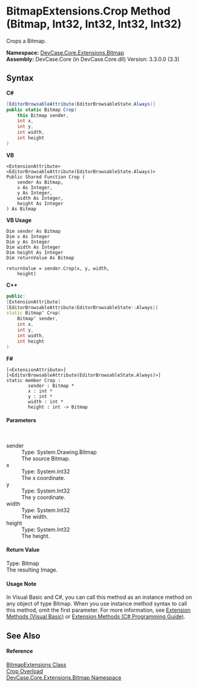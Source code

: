 # BitmapExtensions.Crop Method (Bitmap, Int32, Int32, Int32, Int32)
 

Crops a Bitmap.

**Namespace:**&nbsp;<a href="N_DevCase_Core_Extensions_Bitmap">DevCase.Core.Extensions.Bitmap</a><br />**Assembly:**&nbsp;DevCase.Core (in DevCase.Core.dll) Version: 3.3.0.0 (3.3)

## Syntax

**C#**<br />
``` C#
[EditorBrowsableAttribute(EditorBrowsableState.Always)]
public static Bitmap Crop(
	this Bitmap sender,
	int x,
	int y,
	int width,
	int height
)
```

**VB**<br />
``` VB
<ExtensionAttribute>
<EditorBrowsableAttribute(EditorBrowsableState.Always)>
Public Shared Function Crop ( 
	sender As Bitmap,
	x As Integer,
	y As Integer,
	width As Integer,
	height As Integer
) As Bitmap
```

**VB Usage**<br />
``` VB Usage
Dim sender As Bitmap
Dim x As Integer
Dim y As Integer
Dim width As Integer
Dim height As Integer
Dim returnValue As Bitmap

returnValue = sender.Crop(x, y, width, 
	height)
```

**C++**<br />
``` C++
public:
[ExtensionAttribute]
[EditorBrowsableAttribute(EditorBrowsableState::Always)]
static Bitmap^ Crop(
	Bitmap^ sender, 
	int x, 
	int y, 
	int width, 
	int height
)
```

**F#**<br />
``` F#
[<ExtensionAttribute>]
[<EditorBrowsableAttribute(EditorBrowsableState.Always)>]
static member Crop : 
        sender : Bitmap * 
        x : int * 
        y : int * 
        width : int * 
        height : int -> Bitmap 

```


#### Parameters
&nbsp;<dl><dt>sender</dt><dd>Type: System.Drawing.Bitmap<br />The source Bitmap.</dd><dt>x</dt><dd>Type: System.Int32<br />The x coordinate.</dd><dt>y</dt><dd>Type: System.Int32<br />The y coordinate.</dd><dt>width</dt><dd>Type: System.Int32<br />The width.</dd><dt>height</dt><dd>Type: System.Int32<br />The height.</dd></dl>

#### Return Value
Type: Bitmap<br />The resulting Image.

#### Usage Note
In Visual Basic and C#, you can call this method as an instance method on any object of type Bitmap. When you use instance method syntax to call this method, omit the first parameter. For more information, see <a href="https://docs.microsoft.com/dotnet/visual-basic/programming-guide/language-features/procedures/extension-methods">Extension Methods (Visual Basic)</a> or <a href="https://docs.microsoft.com/dotnet/csharp/programming-guide/classes-and-structs/extension-methods">Extension Methods (C# Programming Guide)</a>.

## See Also


#### Reference
<a href="T_DevCase_Core_Extensions_Bitmap_BitmapExtensions">BitmapExtensions Class</a><br /><a href="Overload_DevCase_Core_Extensions_Bitmap_BitmapExtensions_Crop">Crop Overload</a><br /><a href="N_DevCase_Core_Extensions_Bitmap">DevCase.Core.Extensions.Bitmap Namespace</a><br />